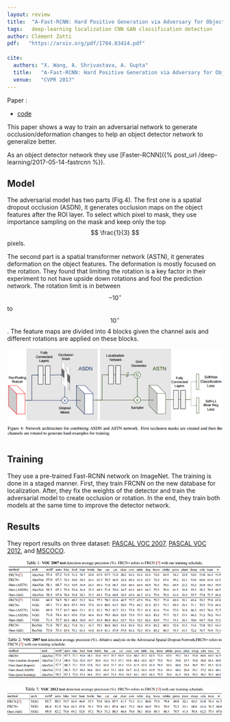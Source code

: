 ```yaml
---
layout: review
title:  "A-Fast-RCNN: Hard Positive Generation via Adversary for Object Detection"
tags:   deep-learning localization CNN GAN classification detection
author: Clément Zotti
pdf:   "https://arxiv.org/pdf/1704.03414.pdf"

cite:
  authors: "X. Wang, A. Shrivastava, A. Gupta"
  title:   "A-Fast-RCNN: Hard Positive Generation via Adversary for Object Detection"
  venue:   "CVPR 2017"
---
```


Paper :
   - [code](https://github.com/xiaolonw/adversarial-frcnn)

This paper shows a way to train an adversarial network to generate occlusion/deformation changes to help an object detector network to generalize better.

As an object detector network they use [Faster-RCNN]({% post_url /deep-learning/2017-05-14-fastrcnn %}).

## Model

The adversarial model has two parts (Fig.4). The first one is a spatial dropout occlusion (ASDN), it generates occlusion maps on the object features after the ROI layer.
To select which pixel to mask, they use importance sampling on the mask and keep only the top $$ \frac{1}{3} $$ pixels.

The second part is a spatial transformer network (ASTN), it generates deformation on the object features. The deformation is mostly focused on the rotation. They found that limiting the rotation is a key factor in their experiment to not have upside down rotations and fool the prediction network. The rotation limit is in between $$ -10^\circ $$ to $$ 10^\circ $$. The feature maps are divided into 4 blocks given the channel axis and different rotations are applied on these blocks.

<div align="middle">
     <img src="/deep-learning/images/afrcnn/network.png"/>
</div>

## Training

They use a pre-trained Fast-RCNN network on ImageNet. The training is done in a staged manner. First, they train FRCNN on the new database for localization. After, they fix the weights of the detector and train the adversarial model to create occlusion or rotation. In the end, they train both models at the same time to improve the detector network.

## Results

They report results on three dataset: [PASCAL VOC 2007](http://host.robots.ox.ac.uk/pascal/VOC/voc2007/), [PASCAL VOC 2012](http://host.robots.ox.ac.uk/pascal/VOC/), and [MSCOCO](http://cocodataset.org).

![](/deep-learning/images/afrcnn/voc2007.png)

![](/deep-learning/images/afrcnn/voc2012.png)


